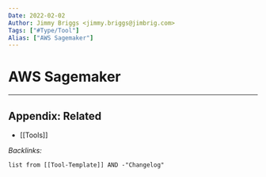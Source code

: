 ```yaml
---
Date: 2022-02-02
Author: Jimmy Briggs <jimmy.briggs@jimbrig.com>
Tags: ["#Type/Tool"]
Alias: ["AWS Sagemaker"]
---
```


# AWS Sagemaker

***

## Appendix: Related

- [[Tools]]

*Backlinks:*

```dataview
list from [[Tool-Template]] AND -"Changelog"
```